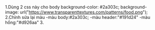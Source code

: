 
1.Dùng 2 css này cho body
background-color: #2a303c;
background-image: url("https://www.transparenttextures.com/patterns/food.png");
2.Chỉnh sửa lại màu
-màu body:#2a303c;
-màu header:"#191d24"
-màu hồng:"#d926aa"
3.